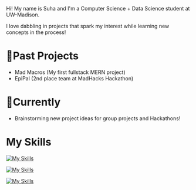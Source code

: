 Hi! My name is Suha and I'm a Computer Science + Data Science student at UW-Madison. 

I love dabbling in projects that spark my interest while learning new concepts in the process! 

<h1>🚀Past Projects</h1>
<ul>
<li>Mad Macros (My first fullstack MERN project) </li>
<li>EpiPal (2nd place team at MadHacks Hackathon) </li>
</ul>

<h1>📍Currently</h1>
<ul>
<li>Brainstorming new project ideas for group projects and Hackathons!</li>
</ul>

<h1>My Skills</h1>

[![My Skills](https://skillicons.dev/icons?i=java)](https://skillicons.dev)

[![My Skills](https://skillicons.dev/icons?i=js,nodejs,express,react,mongodb,html,css)](https://skillicons.dev)

[![My Skills](https://skillicons.dev/icons?i=github,heroku)](https://skillicons.dev)
